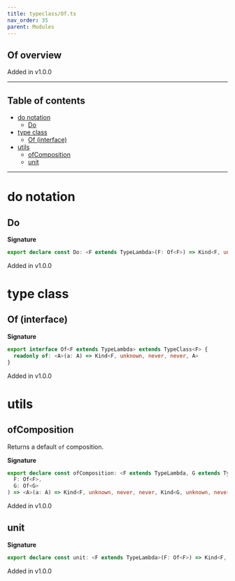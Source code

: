 ```yaml
---
title: typeclass/Of.ts
nav_order: 35
parent: Modules
---
```


## Of overview

Added in v1.0.0

---

<h2 class="text-delta">Table of contents</h2>

- [do notation](#do-notation)
  - [Do](#do)
- [type class](#type-class)
  - [Of (interface)](#of-interface)
- [utils](#utils)
  - [ofComposition](#ofcomposition)
  - [unit](#unit)

---

# do notation

## Do

**Signature**

```ts
export declare const Do: <F extends TypeLambda>(F: Of<F>) => Kind<F, unknown, never, never, {}>
```

Added in v1.0.0

# type class

## Of (interface)

**Signature**

```ts
export interface Of<F extends TypeLambda> extends TypeClass<F> {
  readonly of: <A>(a: A) => Kind<F, unknown, never, never, A>
}
```

Added in v1.0.0

# utils

## ofComposition

Returns a default `of` composition.

**Signature**

```ts
export declare const ofComposition: <F extends TypeLambda, G extends TypeLambda>(
  F: Of<F>,
  G: Of<G>
) => <A>(a: A) => Kind<F, unknown, never, never, Kind<G, unknown, never, never, A>>
```

Added in v1.0.0

## unit

**Signature**

```ts
export declare const unit: <F extends TypeLambda>(F: Of<F>) => Kind<F, unknown, never, never, void>
```

Added in v1.0.0
